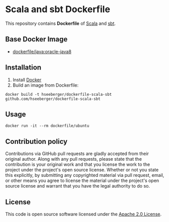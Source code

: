 # Scala and sbt Dockerfile

This repository contains **Dockerfile** of [Scala](http://www.scala-lang.org) and [sbt](http://www.scala-sbt.org).


## Base Docker Image ##

* [dockerfile/java:oracle-java8](https://registry.hub.docker.com/u/dockerfile/java)


## Installation ##

1. Install [Docker](https://www.docker.com)
2. Build an image from Dockerfile:

```
docker build -t hseeberger/dockerfile-scala-sbt github.com/hseeberger/dockerfile-scala-sbt
```


## Usage ##

```
docker run -it --rm dockerfile/ubuntu
```


## Contribution policy ##

Contributions via GitHub pull requests are gladly accepted from their original author. Along with any pull requests, please state that the contribution is your original work and that you license the work to the project under the project's open source license. Whether or not you state this explicitly, by submitting any copyrighted material via pull request, email, or other means you agree to license the material under the project's open source license and warrant that you have the legal authority to do so.


## License ##

This code is open source software licensed under the [Apache 2.0 License]("http://www.apache.org/licenses/LICENSE-2.0.html").
